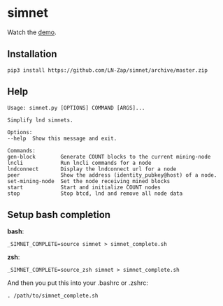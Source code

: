 # simnet

Watch the [demo](https://twitter.com/ottosuess/status/1158760429193220096).

## Installation

```
pip3 install https://github.com/LN-Zap/simnet/archive/master.zip
```

## Help

```
Usage: simnet.py [OPTIONS] COMMAND [ARGS]...

Simplify lnd simnets.

Options:
--help  Show this message and exit.

Commands:
gen-block        Generate COUNT blocks to the current mining-node
lncli            Run lncli commands for a node
lndconnect       Display the lndconnect url for a node
peer             Show the address (identity_pubkey@host) of a node.
set-mining-node  Set the node receiving mined blocks
start            Start and initialize COUNT nodes
stop             Stop btcd, lnd and remove all node data
```

## Setup bash completion

**bash**:
```
_SIMNET_COMPLETE=source simnet > simnet_complete.sh
```

**zsh**:
```
_SIMNET_COMPLETE=source_zsh simnet > simnet_complete.sh
```

And then you put this into your .bashrc or .zshrc:
```
. /path/to/simnet_complete.sh
```
